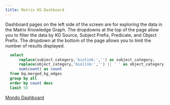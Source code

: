 ```yaml
---
title: Matrix KG Dashboard
---
```


Dashboard pages on the left side of the screen are for exploring the data in the Matrix Knowledge Graph. The dropdowns at the top of the page allow you to filter the data by KG Source, Subject Prefix, Predicate, and Object Prefix. The dropdown at the bottom of the page allows you to limit the number of results displayed.

```sql edges_for_sankey
  select 
      replace(subject_category,'biolink:','') as subject_category,      
      replace(object_category,'biolink:','') || ' ' as object_category,
      sum(count) as count
  from bq.merged_kg_edges
  group by all
  order by count desc
  limit 50
```

<SankeyDiagram data={edges_for_sankey} 
  sourceCol='subject_category'
  targetCol='object_category'
  valueCol='count'
  linkLabels='full'
  linkColor='gradient'
  title='Top 50 associations in the Matrix KG by subject category + object category count'
/>

<a href="/node/prefix/MONDO">Mondo Dashboard</a>
